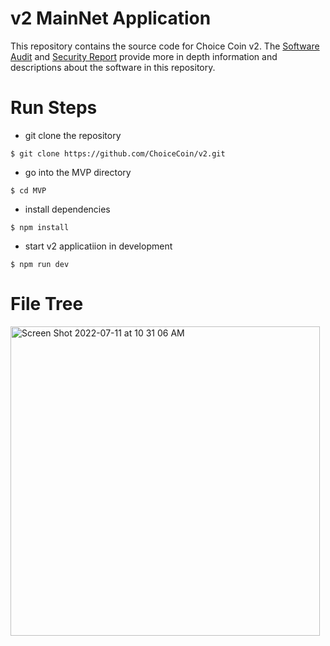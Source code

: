 # v2 MainNet Application

This repository contains the source code for Choice Coin v2. The [Software Audit](https://github.com/ChoiceCoin/v2/blob/main/Security/SoftwareAudit.pdf) and [Security Report](https://github.com/ChoiceCoin/v2/blob/main/Security/v2_Security_Report.pdf) provide more in depth information and descriptions about the software in this repository.

# Run Steps

- git clone the repository

```
$ git clone https://github.com/ChoiceCoin/v2.git
```

- go into the MVP directory

```
$ cd MVP
```
- install dependencies

```
$ npm install 
```

- start v2 applicatiion in development

```
$ npm run dev
```

# File Tree

<img width="495" alt="Screen Shot 2022-07-11 at 10 31 06 AM" src="https://user-images.githubusercontent.com/43055154/178323387-3c685cb5-04e4-4c78-821f-c7d585b7f543.png">






